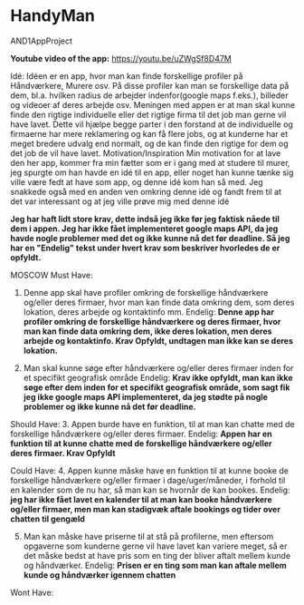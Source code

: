 # HandyMan


AND1AppProject

**Youtube video of the app:**
https://youtu.be/uZWgSf8D47M


Idé: Idéen er en app, hvor man kan finde forskellige profiler på Håndværkere, Murere osv. På disse profiler kan man se forskellige data på dem, bl.a. hvilken radius de arbejder indenfor(google maps f.eks.), billeder og videoer af deres arbejde osv. Meningen med appen er at man skal kunne finde den rigtige individuelle eller det rigtige firma til det job man gerne vil have lavet. Dette vil hjælpe begge parter i den forstand at de individuelle og firmaerne har mere reklamering og kan få flere jobs, og at kunderne har et meget bredere udvalg end normalt, og de kan finde den rigtige for dem og det job de vil have lavet. Motivation/Inspiration Min motivation for at lave den her app, kommer fra min fætter som er i gang med at studere til murer, jeg spurgte om han havde en idé til en app, eller noget han kunne tænke sig ville være fedt at have som app, og denne idé kom han så med. Jeg snakkede også med en anden ven omkring denne idé og fandt frem til at det var interessant og at jeg ville prøve mig med denne idé

**Jeg har haft lidt store krav, dette indså jeg ikke før jeg faktisk nåede til dem i appen. Jeg har ikke fået implementeret google maps API, da jeg havde nogle problemer med det og ikke kunne nå det før deadline. Så jeg har en "Endelig" tekst under hvert krav som beskriver hvorledes de er opfyldt.**

MOSCOW Must Have: 
1. Denne app skal have profiler omkring de forskellige håndværkere og/eller deres firmaer, hvor man kan finde data omkring dem, som deres lokation, deres arbejde og kontaktinfo mm.
Endelig:
**Denne app har profiler omkring de forskellige håndværkere og deres firmaer, hvor man kan finde data omkring dem, ikke deres lokation, men deres arbejde og kontaktinfo.
Krav Opfyldt, undtagen man ikke kan se deres lokation.**

2. Man skal kunne søge efter håndværkere og/eller deres firmaer inden for et specifikt geografisk område
Endelig:
**Krav ikke opfyldt, man kan ikke søge efter dem inden for et specifikt geografisk område, som sagt fik jeg ikke google maps API implementeret, da jeg stødte på nogle problemer og ikke kunne nå det før deadline.**

Should Have: 
3. Appen burde have en funktion, til at man kan chatte med de forskellige håndværkere og/eller deres firmaer.
Endelig:
**Appen har en funktion til at kunne chatte med de forskellige håndværkere og/eller deres firmaer.
Krav Opfyldt**

Could Have: 
4. Appen kunne måske have en funktion til at kunne booke de forskellige håndværkere og/eller firmaer i dage/uger/måneder, i forhold til en kalender som de nu har, så man kan se hvornår de kan bookes.
Endelig:
**jeg har ikke fået lavet en kalender til at man kan booke håndværkere og/eller firmaer, men man kan stadigvæk aftale bookings og tider over chatten til gengæld**

5. Man kan måske have priserne til at stå på profilerne, men eftersom opgaverne som kunderne gerne vil have lavet kan variere meget, så er det måske bedst at have pris som en ting der bliver aftalt mellem kunde og håndværker.
Endelig:
**Prisen er en ting som man kan aftale mellem kunde og håndværker igennem chatten**

Wont Have:
